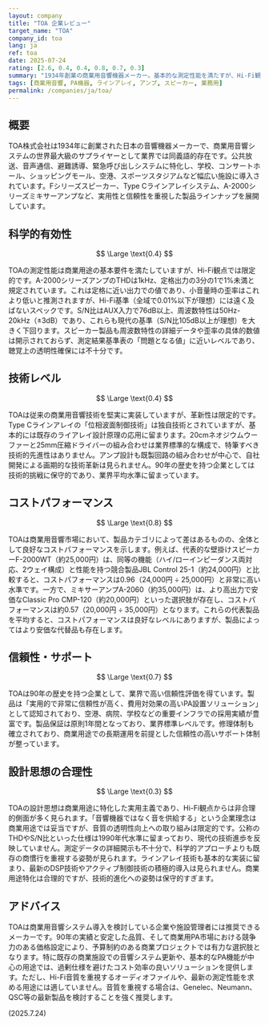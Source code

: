 ```yaml
---
layout: company
title: "TOA 企業レビュー"
target_name: "TOA"
company_id: toa
lang: ja
ref: toa
date: 2025-07-24
rating: [2.6, 0.4, 0.4, 0.8, 0.7, 0.3]
summary: "1934年創業の商業用音響機器メーカー。基本的な測定性能を満たすが、Hi-Fi観点では限定的。コストパフォーマンスと信頼性に特化した設計思想。"
tags: [商業用音響, PA機器, ラインアレイ, アンプ, スピーカー, 業務用]
permalink: /companies/ja/toa/
---
```


## 概要

TOA株式会社は1934年に創業された日本の音響機器メーカーで、商業用音響システムの世界最大級のサプライヤーとして業界では同義語的存在です。公共放送、音声通信、避難誘導、緊急呼び出しシステムに特化し、学校、コンサートホール、ショッピングモール、空港、スポーツスタジアムなど幅広い施設に導入されています。Fシリーズスピーカー、Type Cラインアレイシステム、A-2000シリーズミキサーアンプなど、実用性と信頼性を重視した製品ラインナップを展開しています。

## 科学的有効性

$$ \Large \text{0.4} $$

TOAの測定性能は商業用途の基本要件を満たしていますが、Hi-Fi観点では限定的です。A-2000シリーズアンプのTHDは1kHz、定格出力の3分の1で1%未満と規定されています。これは定格に近い出力での値であり、小音量時の歪率はこれより低いと推測されますが、Hi-Fi基準（全域で0.01%以下が理想）には遠く及ばないスペックです。S/N比はAUX入力で76dB以上、周波数特性は50Hz-20kHz（±3dB）であり、これらも現代の基準（S/N比105dB以上が理想）を大きく下回ります。スピーカー製品も周波数特性の詳細データや歪率の具体的数値は開示されておらず、測定結果基準表の「問題となる値」に近いレベルであり、聴覚上の透明性確保には不十分です。

## 技術レベル

$$ \Large \text{0.4} $$

TOAは従来の商業用音響技術を堅実に実装していますが、革新性は限定的です。Type Cラインアレイの「位相波面制御技術」は独自技術とされていますが、基本的には既存のライアレイ設計原理の応用に留まります。20cmネオジウムウーファーと25mm圧縮ドライバーの組み合わせは業界標準的な構成で、特筆すべき技術的先進性はありません。アンプ設計も既製回路の組み合わせが中心で、自社開発による画期的な技術革新は見られません。90年の歴史を持つ企業としては技術的挑戦に保守的であり、業界平均水準に留まっています。

## コストパフォーマンス

$$ \Large \text{0.8} $$

TOAは商業用音響市場において、製品カテゴリによって差はあるものの、全体として良好なコストパフォーマンスを示します。例えば、代表的な壁掛けスピーカーF-2000WT（約25,000円）は、同等の機能（ハイ/ローインピーダンス両対応、2ウェイ構成）と性能を持つ競合製品JBL Control 25-1（約24,000円）と比較すると、コストパフォーマンスは0.96（24,000円 ÷ 25,000円）と非常に高い水準です。一方で、ミキサーアンプA-2060（約35,000円）は、より高出力で安価なClassic Pro CMP-120（約20,000円）といった選択肢が存在し、コストパフォーマンスは約0.57（20,000円 ÷ 35,000円）となります。これらの代表製品を平均すると、コストパフォーマンスは良好なレベルにありますが、製品によってはより安価な代替品も存在します。

## 信頼性・サポート

$$ \Large \text{0.7} $$

TOAは90年の歴史を持つ企業として、業界で高い信頼性評価を得ています。製品は「実用的で非常に信頼性が高く、費用対効果の高いPA設置ソリューション」として認知されており、空港、病院、学校などの重要インフラでの採用実績が豊富です。製品保証は原則1年間となっており、業界標準レベルです。修理体制も確立されており、商業用途での長期運用を前提とした信頼性の高いサポート体制が整っています。

## 設計思想の合理性

$$ \Large \text{0.3} $$

TOAの設計思想は商業用途に特化した実用主義であり、Hi-Fi観点からは非合理的側面が多く見られます。「音響機器ではなく音を供給する」という企業理念は商業用途では妥当ですが、音質の透明性向上への取り組みは限定的です。公称のTHDやS/N比といった仕様は1990年代水準に留まっており、現代の技術進歩を反映していません。測定データの詳細開示も不十分で、科学的アプローチよりも既存の商慣行を重視する姿勢が見られます。ラインアレイ技術も基本的な実装に留まり、最新のDSP技術やアクティブ制御技術の積極的導入は見られません。商業用途特化は合理的ですが、技術的進化への姿勢は保守的すぎます。

## アドバイス

TOAは商業用音響システム導入を検討している企業や施設管理者には推奨できるメーカーです。90年の実績と安定した品質、そして商業用PA市場における競争力のある価格設定により、予算制約のある商業プロジェクトでは有力な選択肢となります。特に既存の商業施設での音響システム更新や、基本的なPA機能が中心の用途では、過剰仕様を避けたコスト効率の良いソリューションを提供します。ただし、Hi-Fi音質を重視するオーディオファイルや、最新の測定性能を求める用途には適していません。音質を重視する場合は、Genelec、Neumann、QSC等の最新製品を検討することを強く推奨します。

(2025.7.24)
